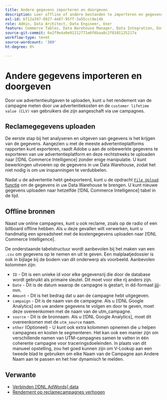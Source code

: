```yaml
---
title: Andere gegevens importeren en doorgeven
description: Leer offline of andere bestanden te importeren en gegevens uit te geven in [!DNL Commerce Intelligence].
exl-id: 6f12a397-0927-4e87-95ff-3a55ccc9e14b
role: Admin, Data Architect, Data Engineer, User
feature: Commerce Tables, Data Warehouse Manager, Data Integration, Data Import/Export
source-git-commit: 6e2f9e4a9e91212771e6f6baa8c2f8101125217a
workflow-type: tm+mt
source-wordcount: '369'
ht-degree: 0%

---
```


# Andere gegevens importeren en doorgeven

Door uw advertentieuitgaven te uploaden, kunt u het rendement van de campagne meten door uw advertentiekosten en de `customer lifetime value (CLV)` van gebruikers die zijn aangeschaft via uw campagnes.

## Reclamegegevens uploaden

De eerste stap bij het analyseren en uitgeven van gegevens is het krijgen van de gegevens. Aangezien u met de meeste advertentieplatforms rapporten kunt exporteren, raadt Adobe u aan de onbewerkte gegevens te exporteren van uw advertentieplatform en deze rechtstreeks te uploaden naar [!DNL Commerce Intelligence] zonder enige manipulatie. U kunt bewerkingen uitvoeren op de gegevens in uw Data Warehouse, zodat het niet nodig is om uw inspanningen te verdubbelen.

Nadat u de advertentie hebt geëxporteerd, kunt u de opdracht [`File Upload` functie](../connecting-data/using-file-uploader.md) om de gegevens in uw Data Warehouse te brengen. U kunt nieuwe gegevens uploaden naar hetzelfde [!DNL Commerce Intelligence] tabel in de tijd.

## Offline bronnen

Naast uw online campagnes, kunt u ook reclame, zoals op de radio of een billboard offline hebben. Als u deze gevallen wilt verwerken, kunt u handmatig een spreadsheet met de kostengegevens uploaden naar [!DNL Commerce Intelligence].

De onderstaande tabelstructuur wordt aanbevolen bij het maken van een `.csv` om gegevens op te nemen en uit te geven. Een malplaatjedossier is ook in bijlage bij de bodem van dit onderwerp als voorbeeld. Aanbevolen kolommen zijn:

* `ID` - Dit is een unieke id voor elke gegevensrij die door de database wordt gebruikt als primaire sleutel. Dit moet voor elke rij anders zijn.
* `Date` - Dit is de datum waarop de campagne is gestart, in dd-formaat jjjj-mm.
* `Amount` - Dit is het bedrag dat u aan de campagne hebt uitgegeven.
* `campaign` - Dit is de naam van de campagne. Als u [!DNL Google Analytics] om uw andere gegevens te volgen en door te geven, moet deze overeenkomen met de naam van de utm\_campagne.
* `source` - Dit is de bronnaam. Als u [!DNL Google Analytics], moet dit overeenkomen met de `utm_source` naam.
* `other` (Optioneel) - U kunt ook extra kolommen opnemen die u helpen campagnes en kosten te segmenteren. Het kan ook een manier zijn om verschillende namen van UTM-campagnes samen te vatten in één coherente campagne voor traceringsdoeleinden. In plaats van dit manueel opstelling, zou het goed kunnen zijn om V-Lookup aan een tweede blad te gebruiken om elke Naam van de Campagne aan Andere Naam aan te passen en het hier dynamisch te melden.

## Verwante

* [Verbinden [!DNL AdWords] data](../integrations/google-adwords.md)
* [Rendement op reclamecampagnes verhogen](../../analysis/roi-ad-camp.md)
